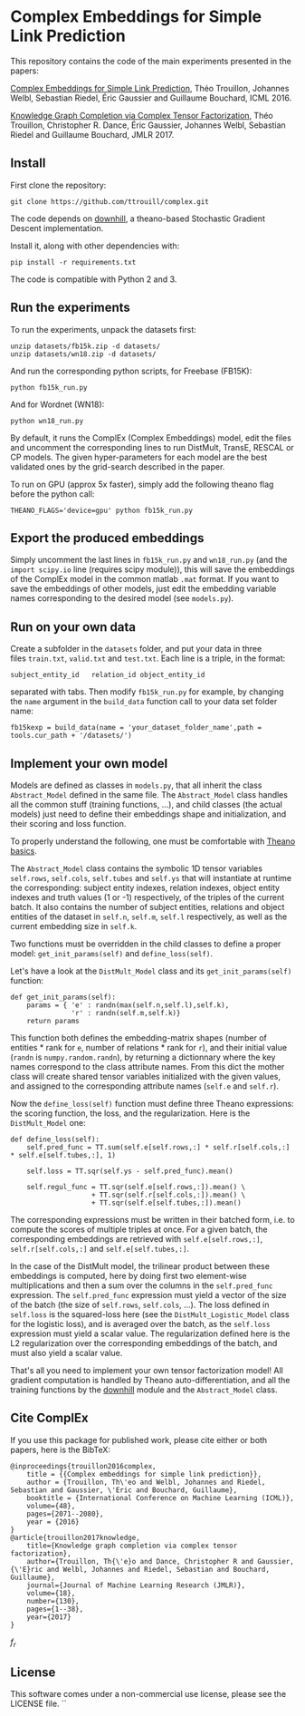 # Complex Embeddings for Simple Link Prediction

This repository contains the code of the main experiments presented in the papers:

[Complex Embeddings for Simple Link Prediction](http://jmlr.org/proceedings/papers/v48/trouillon16.pdf),
Théo Trouillon, Johannes Welbl, Sebastian Riedel, Éric Gaussier and Guillaume Bouchard, ICML 2016.

[Knowledge Graph Completion via Complex Tensor Factorization](http://www.jmlr.org/papers/volume18/16-563/16-563.pdf),
Théo Trouillon, Christopher R. Dance, Éric Gaussier, Johannes Welbl, Sebastian Riedel and Guillaume Bouchard, JMLR 2017.

## Install 

First clone the repository:
```
git clone https://github.com/ttrouill/complex.git
```

The code depends on [downhill](https://github.com/lmjohns3/downhill), a theano-based Stochastic Gradient Descent implementation.

Install it, along with other dependencies with:
```
pip install -r requirements.txt
```

The code is compatible with Python 2 and 3.

## Run the experiments

To run the experiments, unpack the datasets first:
```
unzip datasets/fb15k.zip -d datasets/
unzip datasets/wn18.zip -d datasets/
```

And run the corresponding python scripts, for Freebase (FB15K):
```
python fb15k_run.py
```

And for Wordnet (WN18):
```
python wn18_run.py
```

By default, it runs the ComplEx (Complex Embeddings) model, edit the files and uncomment the corresponding lines to run DistMult, TransE, RESCAL or CP models. The given hyper-parameters for each model are the best validated ones by the grid-search described in the paper.

To run on GPU (approx 5x faster), simply add the following theano flag before the python call:
```
THEANO_FLAGS='device=gpu' python fb15k_run.py
```

## Export the produced embeddings

Simply uncomment the last lines in `fb15k_run.py` and `wn18_run.py` (and the `import scipy.io` line (requires scipy module)), this will save the embeddings of the ComplEx model in the common matlab `.mat` format.
If you want to save the embeddings of other models, just edit the embedding variable names corresponding to the desired model (see `models.py`).


## Run on your own data

Create a subfolder in the `datasets` folder, and put your data in three files `train.txt`, `valid.txt` and `test.txt`. Each line is a triple, in the format: 
```
subject_entity_id	relation_id	object_entity_id
```
separated with tabs. Then modify `fb15k_run.py` for example, by changing the `name` argument in the `build_data` function call to your data set folder name:
```
fb15kexp = build_data(name = 'your_dataset_folder_name',path = tools.cur_path + '/datasets/')
```


## Implement your own model


Models are defined as classes in `models.py`, that all inherit the class `Abstract_Model` defined in the same file. The `Abstract_Model` class handles all the common stuff (training functions, ...), and child classes (the actual models) just need to define their embeddings shape and initialization, and their scoring and loss function.

To properly understand the following, one must be comfortable with [Theano basics](http://deeplearning.net/software/theano/library/tensor/basic.html).

The `Abstract_Model` class contains the symbolic 1D tensor variables `self.rows`, `self.cols`, `self.tubes` and `self.ys` that will instantiate at runtime the corresponding: subject entity indexes, relation indexes, object entity indexes and truth values (1 or -1) respectively, of the triples of the current batch. It also contains the number of subject entities, relations and object entities of the dataset in `self.n`, `self.m`, `self.l` respectively, as well as the current embedding size in `self.k`.

Two functions must be overridden in the child classes to define a proper model: `get_init_params(self)` and `define_loss(self)`.

Let's have a look at the `DistMult_Model` class and its `get_init_params(self)` function:
```
def get_init_params(self):
	params = { 'e' : randn(max(self.n,self.l),self.k),
			   'r' : randn(self.m,self.k)}
	return params
```
This function both defines the embedding-matrix shapes (number of entities * rank for `e`, number of relations * rank for `r`), and their initial value (`randn` is `numpy.random.randn`), by returning a dictionnary where the key names correspond to the class attribute names. From this dict the mother class will create shared tensor variables initialized with the given values, and assigned to the corresponding attribute names (`self.e` and `self.r`).

Now the `define_loss(self)` function must define three Theano expressions: the scoring function, the loss, and the regularization.
Here is the `DistMult_Model` one:
```
def define_loss(self):
	self.pred_func = TT.sum(self.e[self.rows,:] * self.r[self.cols,:] * self.e[self.tubes,:], 1)

	self.loss = TT.sqr(self.ys - self.pred_func).mean()

	self.regul_func = TT.sqr(self.e[self.rows,:]).mean() \
					+ TT.sqr(self.r[self.cols,:]).mean() \
					+ TT.sqr(self.e[self.tubes,:]).mean()
```
The corresponding expressions must be written in their batched form, i.e. to compute the scores of multiple triples at once. For a given batch, the corresponding embeddings are retrieved with `self.e[self.rows,:]`, `self.r[self.cols,:]` and `self.e[self.tubes,:]`.

In the case of the DistMult model, the trilinear product between these embeddings is computed, here by doing first two element-wise multiplications and then a sum over the columns in the `self.pred_func` expression. The `self.pred_func` expression must yield a vector of the size of the batch (the size of `self.rows`, `self.cols`, ...).
The loss defined in `self.loss` is the squared-loss here (see the `DistMult_Logistic_Model` class for the logistic loss), and is averaged over the batch, as the `self.loss` expression must yield a scalar value.
The regularization defined here is the L2 regularization over the corresponding embeddings of the batch, and must also yield a scalar value.

That's all you need to implement your own tensor factorization model! All gradient computation is handled by Theano auto-differentiation, and all the training functions by the [downhill](https://github.com/lmjohns3/downhill) module and the `Abstract_Model` class.




## Cite ComplEx

If you use this package for published work, please cite either or both papers, here is the BibTeX:
```
@inproceedings{trouillon2016complex,
	title = {{Complex embeddings for simple link prediction}},
	author = {Trouillon, Th\'eo and Welbl, Johannes and Riedel, Sebastian and Gaussier, \'Eric and Bouchard, Guillaume},
	booktitle = {International Conference on Machine Learning (ICML)},
	volume={48},
	pages={2071--2080},
	year = {2016}
}
@article{trouillon2017knowledge,
	title={Knowledge graph completion via complex tensor factorization},
	author={Trouillon, Th{\'e}o and Dance, Christopher R and Gaussier, {\'E}ric and Welbl, Johannes and Riedel, Sebastian and Bouchard, Guillaume},
	journal={Journal of Machine Learning Research (JMLR)},
	volume={18},
	number={130},
	pages={1--38},
	year={2017}
}

```
$f_{r}$
## License

This software comes under a non-commercial use license, please see the LICENSE file.
``